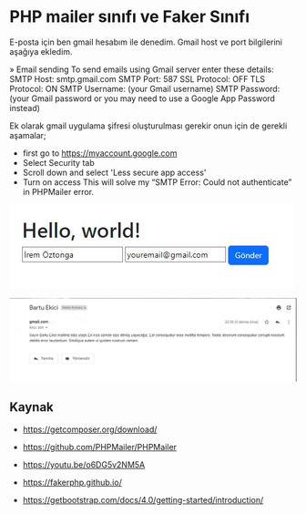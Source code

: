 # PHP mailer sınıfı ve Faker Sınıfı
E-posta için ben gmail hesabım ile denedim. Gmail host ve port bilgilerini aşağıya ekledim. 

» Email sending
To send emails using Gmail server enter these details:
SMTP Host: smtp.gmail.com
SMTP Port: 587
SSL Protocol: OFF
TLS Protocol: ON
SMTP Username: (your Gmail username)
SMTP Password: (your Gmail password or you may need to use a Google App Password instead)

Ek olarak gmail uygulama şifresi oluşturulması gerekir onun için de gerekli aşamalar;
- first go to https://myaccount.google.com
- Select Security tab
- Scroll down and select 'Less secure app access'
- Turn on access
This will solve my “SMTP Error: Could not authenticate” in PHPMailer error. 

![](https://github.com/Sevda-96/Php-Mailer-and-Faker-Class/blob/main/Ekran%20Al%C4%B1nt%C4%B1s%C4%B1_1.JPG)

![](https://github.com/Sevda-96/Php-Mailer-and-Faker-Class/blob/main/Ekran%20Al%C4%B1nt%C4%B1s%C4%B1_2.JPG.png)

## Kaynak
- https://getcomposer.org/download/

- https://github.com/PHPMailer/PHPMailer 

- https://youtu.be/o6DG5v2NM5A

- https://fakerphp.github.io/

- https://getbootstrap.com/docs/4.0/getting-started/introduction/

